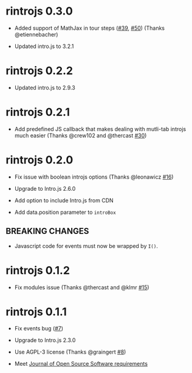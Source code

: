 # rintrojs 0.3.0

* Added support of MathJax in tour steps ([#39](https://github.com/carlganz/rintrojs/issues/39), [#50](https://github.com/carlganz/rintrojs/pull/50)) (Thanks @etiennebacher)

* Updated intro.js to 3.2.1

# rintrojs 0.2.2

* Updated intro.js to 2.9.3

# rintrojs 0.2.1

* Add predefined JS callback that makes dealing with mutli-tab introjs much easier (Thanks @crew102 and @thercast [#30](https://github.com/carlganz/rintrojs/pull/30))

# rintrojs 0.2.0

* Fix issue with boolean introjs options (Thanks @leonawicz [#16](https://github.com/carlganz/rintrojs/issues/16))

* Upgrade to Intro.js 2.6.0

* Add option to include Intro.js from CDN

* Add data.position parameter to `introBox`

## BREAKING CHANGES

* Javascript code for events must now be wrapped by `I()`.

# rintrojs 0.1.2

* Fix modules issue (Thanks @thercast and @klmr [#15](https://github.com/carlganz/rintrojs/issues/15))

# rintrojs 0.1.1

* Fix events bug ([#7](https://github.com/carlganz/rintrojs/issues/7))

* Upgrade to Intro.js 2.3.0

* Use AGPL-3 license (Thanks @graingert [#8](https://github.com/carlganz/rintrojs/issues/8))

* Meet [Journal of Open Source Software requirements](http://joss.theoj.org/papers/10.21105/joss.00063)